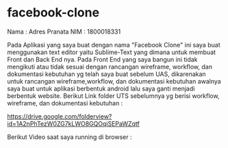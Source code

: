 # facebook-clone

Nama : Adres Pranata
NIM  : 1800018331

Pada Aplikasi yang saya buat dengan nama "Facebook Clone" ini saya buat menggunakan text editor yaitu Sublime-Text yang dimana untuk membuat Front dan Back End nya. Pada Front End yang saya bangun ini tidak mengikuti atau tidak sesuai dengan rancangan wireframe, workflow, dan dokumentasi kebutuhan yg telah saya buat sebelum UAS, dikarenakan untuk rancangan wireframe,workflow, dan dokumentasi kebutuhan awalnya saya buat untuk aplikasi berbentuk android lalu saya ganti menjadi berbentuk website. Berikut Link folder UTS sebelumnya yg berisi workflow, wireframe, dan dokumentasi kebutuhan :

https://drive.google.com/folderview?id=1A2nPhTezW0ZG7kLWO8GQOqiSEPaWZqtf

Berikut Video saat saya running di browser :
